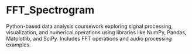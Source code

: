 # FFT_Spectrogram
Python-based data analysis coursework exploring signal processing, visualization, and numerical operations using libraries like NumPy, Pandas, Matplotlib, and SciPy. Includes FFT operations and audio processing examples.
